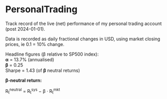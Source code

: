 # PersonalTrading
Track record of the live (net) performance of my personal trading account (post 2024-01-01).

Data is recorded as daily fractional changes in USD, using market closing prices, ie 0.1 = 10% change.

Headline figures (β relative to SP500 index):  
**α** = 13.7%  (annualised)  
**β** = 0.25  
Sharpe = 1.43 (of **β** neutral returns)

**β-neutral return:**

R<sub>t</sub><sup>neutral</sup> = R<sub>t</sub><sup>sys</sup> − β · R<sub>t</sub><sup>mkt</sup>

